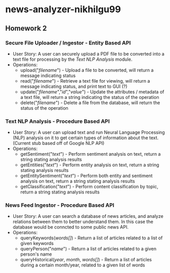 # news-analyzer-nikhilgu99

## Homework 2

### Secure File Uploader / Ingestor - Entity Based API

- User Story: A user can securely upload a PDF file to be converted into a text file for processing by the *Text NLP Analysis* module.
- Operations: 
    - upload("*filename*") - Upload a file to be converted, will return a message indicating status
    - read("*filename*") - Retrieve a text file for viewing, will return a message indicating status, and print text to GUI (?)
    - update("*filename*","*id*","*value*") - Update the attributes / metadata of a text file, will return a string indicating the status of the operation
    - delete("*filename*") - Delete a file from the database, will return the status of the operation


### Text NLP Analysis - Procedure Based API

- User Story: A user can upload text and run Neural Language Processing (NLP) analysis on it to get certain types of information about the text. (Current stub based off of Google NLP API)
- Operations:
    - getSentiment("*text*") - Perform sentiment analysis on text, return a string stating analysis results
    - getEntities("*text*") - Perform entity analysis on text, return a string stating analysis results
    - getEntitySentiment("*text*") - Perform both entity and sentiment analysis on text, return a string stating analysis results
    - getClassification("*text*") - Perform content classification by topic, return a string stating analysis results


### News Feed Ingestor - Procedure Based API

- User Story: A user can search a database of news articles, and analyze relations between them to better understand them. In this case the database would be conncted to some public news API.
- Operations:
    - queryKeywords(*words[]*) - Return a list of articles related to a list of given keywords
    - queryPerson("*name*") - Return a list of articles related to a given person's name
    - queryHistorical(*year*, *month*, *words[]*) - Return a list of articles during a certain month/year, related to a given list of words